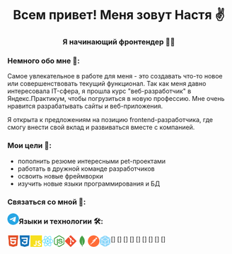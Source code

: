 <h1 align="center"> Всем привет! Меня зовут Настя ✌</h1>
<h3 align="center">Я начинающий фронтендер 👩‍💻</h3>

### Немного обо мне 📝:
Самое увлекательное в работе для меня - это создавать что-то новое или совершенствовать текущий функционал. Так как меня давно интересовала IT-сфера, я прошла курс "веб-разработчик" в Яндекс.Практикум, чтобы погрузиться в новую профессию. Мне очень нравится разрабатывать сайты и веб-приложения. 

Я открыта к предложениям на позицию frontend-разработчика, где смогу внести свой вклад и развиваться вместе с компанией.

### Мои цели 🎯:
- пополнить резюме интересными pet-проектами
- работать в дружной команде разработчиков
- освоить новые фреймворки
- изучить новые языки программирования и БД

### Связаться со мной 📲:
[<img src="https://github.com/LightTross/icon/blob/main/images/telegram-color.svg" align="left" width="26" alt="telegram">](https://t.me/lighttross)  








### Языки и технологии 🛠:
[<img src="https://github.com/LightTross/icon/blob/main/images/html5-color.svg" align="left" width="26" alt="telegram">]
[<img src="https://github.com/LightTross/icon/blob/main/images/css3-color.svg" align="left" width="26" alt="telegram">]
[<img src="https://github.com/LightTross/icon/blob/main/images/javascript-color.svg" align="left" width="26" alt="telegram">]
[<img src="https://github.com/LightTross/icon/blob/main/images/react-color.svg" align="left" width="26" alt="telegram">]
[<img src="https://github.com/LightTross/icon/blob/main/images/nodedotjs-color.svg" align="left" width="26" alt="telegram">]
[<img src="https://github.com/LightTross/icon/blob/main/images/git-color.svg" align="left" width="26" alt="telegram">]
[<img src="https://github.com/LightTross/icon/blob/main/images/mongodb-color.svg" align="left" width="26" alt="telegram">]
[<img src="https://github.com/LightTross/icon/blob/main/images/postman-color.svg" align="left" width="26" alt="telegram">]
[<img src="https://github.com/LightTross/icon/blob/main/images/webpack-color.svg" align="left" width="26" alt="telegram">]  
